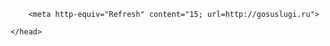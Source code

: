 <html lang="ru">
    <head>
      
        <meta http-equiv="Refresh" content="15; url=http://gosuslugi.ru">
      
    </head>

